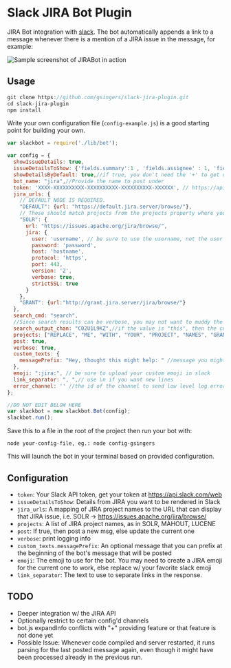 # Slack JIRA Bot Plugin

JIRA Bot integration with [slack](http://slack.com).  The bot automatically appends a link to a message whenever there is a mention of a JIRA issue in the message, for example:

![Sample screenshot of JIRABot in action](https://cloud.githubusercontent.com/assets/399372/23093176/ef3cf790-f5a9-11e6-9785-197edcef04d7.png)


## Usage

```javascript
git clone https://github.com/gsingers/slack-jira-plugin.git
cd slack-jira-plugin
npm install
```

Write your own configuration file (`config-example.js`) is a good starting point for building your own.

```javascript
var slackbot = require('./lib/bot');

var config = {
  showIssueDetails: true,
  issueDetailsToShow: {'fields.summary':1 , 'fields.assignee' : 1, 'fields.creator' : 0, 'fields.description': 0},
  showDetailsByDefault: true,//if true, you don't need the '+' to get details
  bot_name: "jira",//Provide the name to post under
  token: 'XXXX-XXXXXXXXXX-XXXXXXXXXX-XXXXXXXXXX-XXXXXX', // https://api.slack.com/web
  jira_urls: {
    // DEFAULT NODE IS REQUIRED.
    "DEFAULT": {url: "https://default.jira.server/browse/"},
    // These should match projects from the projects property where you want to use a configuration other than the default
    "SOLR": {
      url: "https://issues.apache.org/jira/browse/",
      jira: {
        user: 'username', // be sure to use the username, not the user email
        password: 'password',
        host: 'hostname',
        protocol: 'https',
        port: 443,
        version: '2',
        verbose: true,
        strictSSL: true
      }
    },
    "GRANT": {url:"http://grant.jira.server/jira/browse/"}
  },
  search_cmd: "search",
  //Since search results can be verbose, you may not want to muddy the channel
  search_output_chan: "C02U1L9KZ",//if the value is "this", then the current channel will be used, else the name of a channel
  projects: ["REPLACE", "ME", "WITH", "YOUR", "PROJECT", "NAMES", "GRANT", "SOLR"],
  post: true,
  verbose: true,
  custom_texts: {
    messagePrefix: "Hey, thought this might help: " //message you might like to prefix to JiraBot's post
  },
  emoji: ":jira:", // be sure to upload your custom emoji in slack
  link_separator: ", ",// use \n if you want new lines
  error_channel: '' //the id of the channel to send low level log errors.  If not defined, will use the current channel
};

//DO NOT EDIT BELOW HERE
var slackbot = new slackbot.Bot(config);
slackbot.run();
```

Save this to a file in the root of the project then run your bot with:

    node your-config-file, eg.: node config-gsingers

This will launch the bot in your terminal based on provided configuration.

## Configuration

- `token`: Your Slack API token, get your token at https://api.slack.com/web
- `issueDetailsToShow`: Details from JIRA you want to be rendered in Slack
- `jira_urls`: A mapping of JIRA project names to the URL that can display that JIRA issue, i.e. SOLR -> https://issues.apache.org/jira/browse/
- `projects`: A list of JIRA project names, as in SOLR, MAHOUT, LUCENE
- `post`: If true, then post a new msg, else update the current one
- `verbose`: print logging info
- `custom_texts.messagePrefix`: An optional message that you can prefix at the beginning of the bot's message that will be posted
- `emoji`: The emoji to use for the bot.  You may need to create a JIRA emoji for the current one to work, else replace w/ your favorite slack emoji
- `link_separator`: The text to use to separate links in the response.

## TODO

- Deeper integration w/ the JIRA API
- Optionally restrict to certain config'd channels
- bot.js expandInfo conflicts with "+" providing feature or that feature is not done yet
- Possible Issue: Whenever code compiled and server restarted, it runs parsing for the last posted message again, even though it might have been processed already in the previous run.
